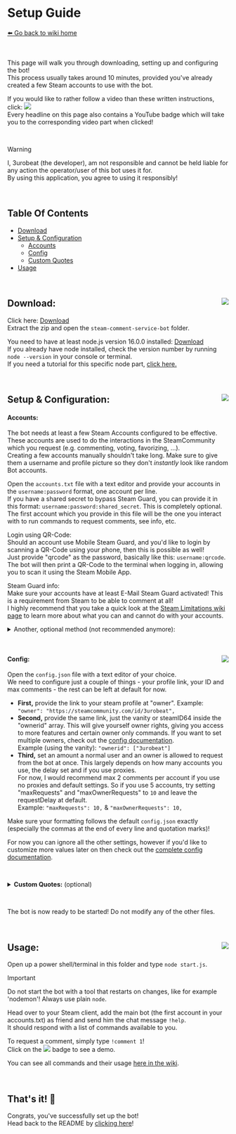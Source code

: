 # Setup Guide
[⬅️ Go back to wiki home](./#readme)

&nbsp;

This page will walk you through downloading, setting up and configuring the bot!  
This process usually takes around 10 minutes, provided you've already created a few Steam accounts to use with the bot.  

If you would like to rather follow a video than these written instructions, click: <a href="https://youtu.be/8J78rC9Z28U" target="_blank"><img src="https://img.shields.io/badge/YouTube-Tutorial-red"></a>  
Every headline on this page also contains a YouTube badge which will take you to the corresponding video part when clicked!  

&nbsp;

> [!WARNING]
> I, 3urobeat (the developer), am not responsible and cannot be held liable for any action the operator/user of this bot uses it for.  
> By using this application, you agree to using it responsibly!  

&nbsp;

## Table Of Contents
- [Download](#download-)
- [Setup & Configuration](#setup--configuration-)
  - [Accounts](#accounts)
  - [Config](#config-)
  - [Custom Quotes](#custom-quotes)
- [Usage](#usage-)

&nbsp;

## Download: <a href="https://youtu.be/8J78rC9Z28U?t=45" target="_blank"><img align="right" src="https://img.shields.io/badge/YouTube-Tutorial%20section-red"></a>

Click here: [Download](https://github.com/3urobeat/steam-comment-service-bot/archive/master.zip)  
Extract the zip and open the `steam-comment-service-bot` folder.  
  
You need to have at least node.js version 16.0.0 installed: [Download](https://nodejs.org)  
If you already have node installed, check the version number by running `node --version` in your console or terminal.  
If you need a tutorial for this specific node part, [click here.](https://youtu.be/8J78rC9Z28U?t=60)  

&nbsp;

## Setup & Configuration: <a href="https://youtu.be/8J78rC9Z28U?t=125" target="_blank"><img align="right" src="https://img.shields.io/badge/YouTube-Tutorial%20section-red"></a>
#### Accounts:
The bot needs at least a few Steam Accounts configured to be effective.  
These accounts are used to do the interactions in the SteamCommunity which you request (e.g. commenting, voting, favorizing, ...).  
Creating a few accounts manually shouldn't take long. Make sure to give them a username and profile picture so they don't *instantly* look like random Bot accounts.  

Open the `accounts.txt` file with a text editor and provide your accounts in the `username:password` format, one account per line.  
If you have a shared secret to bypass Steam Guard, you can provide it in this format: `username:password:shared_secret`. This is completely optional.   
The first account which you provide in this file will be the one you interact with to run commands to request comments, see info, etc.  

Login using QR-Code:  
Should an account use Mobile Steam Guard, and you'd like to login by scanning a QR-Code using your phone, then this is possible as well!  
Just provide "qrcode" as the password, basically like this: `username:qrcode`.  
The bot will then print a QR-Code to the terminal when logging in, allowing you to scan it using the Steam Mobile App.

Steam Guard info:  
Make sure your accounts have at least E-Mail Steam Guard activated! This is a requirement from Steam to be able to comment at all!  
I highly recommend that you take a quick look at the [Steam Limitations wiki page](./steam_limitations.md) to learn more about what you can and cannot do with your accounts.

<details>
  <summary>Another, optional method (not recommended anymore):</summary>
  
  If you'd rather like to provide your accounts in an object notation (JSON), then empty the accounts.txt file and create a `logininfo.json` file.  
  Fill out the usernames and passwords of each bot account you want to use, following this object notation format:  
  ```json
  {
    "bot0": ["username0", "password0", "shared_secret"],
    "bot1": ["username1", "password1", "shared_secret"],
    "bot2": ["username2", "password2", "shared_secret"]
  }
  ```
  If you have a shared_secret then you can add it there too, otherwise just leave the brackets empty.  
  You can add more accounts by extending the list ("bot4": ["username4", "password4", "shared_secret"], etc...).  
    
  Make sure to **NOT** forget a comma after each line, **ONLY** the last line **MUST NOT** have a comma! (ignoring this will cause errors!)  

  This was the method of providing login credentials back in the day and is kept for backwards compatiblity.  
  It is not recommended anymore as the chance of making a syntax mistake is way higher and requires more effort to extend for lots of accounts.
</details>  
  
&nbsp;

#### Config: <a href="https://youtu.be/8J78rC9Z28U?t=181" target="_blank"><img align="right" src="https://img.shields.io/badge/YouTube-Tutorial%20section-red"></a> 
Open the `config.json` file with a text editor of your choice.  
We need to configure just a couple of things - your profile link, your ID and max comments - the rest can be left at default for now.

- **First,** provide the link to your steam profile at "owner". Example: `"owner": "https://steamcommunity.com/id/3urobeat",`
- **Second,** provide the same link, just the vanity or steamID64 inside the "ownerid" array. This will give yourself owner rights, giving you access to more features and certain owner only commands. If you want to set multiple owners, check out the [config documentation](./config_doc.md).  
Example (using the vanity): `"ownerid": ["3urobeat"]`
- **Third,** set an amount a normal user and an owner is allowed to request from the bot at once. This largely depends on how many accounts you use, the delay set and if you use proxies.  
For now, I would recommend max 2 comments per account if you use no proxies and default settings. So if you use 5 accounts, try setting "maxRequests" and "maxOwnerRequests" to `10` and leave the requestDelay at default.  
Example: `"maxRequests": 10,` & `"maxOwnerRequests": 10,`
  
Make sure your formatting follows the default `config.json` exactly (especially the commas at the end of every line and quotation marks)!

For now you can ignore all the other settings, however if you'd like to customize more values later on then check out the [complete config documentation](./config_doc.md).  

&nbsp;

<a id="custom-quotes"></a>
<details>
  <summary><strong>Custom Quotes:</strong> (optional)</summary>

  The bot comes with a default set of quotes which are randomly selected for each comment.  
  If you'd like to specify your own selection of quotes you can do so:  
    
  Open `quotes.txt` with a text editor. You can add as many quotes as you want, line by line.  
  Make sure to not leave a line empty as it can otherwise lead to errors.   
  The bot will choose a random quote for **every** comment. If you only provide one quote, the bot will only use that one for all comments.  

  You can also set comments that go over multiple lines (ASCII-Art, etc.).  
  To do that, just put a `\n` at the end of each line of the multi-line comment. Then move the next line of your comment behind the `\n` so that your multi line comment is **only one line** in your quotes.txt, with each line of the actual comment seperated by a `\n`.  

  > Example: `My cool comment: \nline1\nline2\nline3`  

  > Note: If your comment contains `\n` that should not get converted to a line break, you need to escape the backslash like this: `\\n`
</details>
  
&nbsp;

The bot is now ready to be started! Do not modify any of the other files.  

&nbsp;

## Usage: <a href="https://youtu.be/8J78rC9Z28U?t=239" target="_blank"><img align="right" src="https://img.shields.io/badge/YouTube-Tutorial%20section-red"></a>
Open up a power shell/terminal in this folder and type `node start.js`.  

> [!IMPORTANT]
> Do not start the bot with a tool that restarts on changes, like for example 'nodemon'! Always use plain `node`.  

Head over to your Steam client, add the main bot (the first account in your accounts.txt) as friend and send him the chat message `!help`.  
It should respond with a list of commands available to you.  

To request a comment, simply type `!comment 1`!  
Click on the <a href="https://youtu.be/8J78rC9Z28U?t=239" target="_blank"><img src="https://img.shields.io/badge/YouTube-Tutorial%20section-red"></a> badge to see a demo.  

You can see all commands and their usage [here in the wiki](./commands_doc.md).  

&nbsp;

## That's it! 🎉
Congrats, you've successfully set up the bot!  
Head back to the README by [clicking here](../..#setup-config-guide)!
